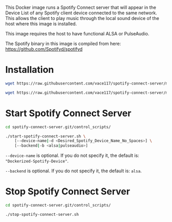 This Docker image runs a Spotify Connect server that will appear in the Device List of any Spotify client device connected to the same network. This allows the client to play music through the local sound device of the host where this image is installed. 

This image requires the host to have functional ALSA or PulseAudio.

The Spotify binary in this image is compiled from here: https://github.com/Spotifyd/spotifyd

Installation
============
```bash
wget https://raw.githubusercontent.com/vace117/spotify-connect-server/master/control_scripts/start-spotify-connect-server.sh; chmod +x start-spotify-connect-server.sh

wget https://raw.githubusercontent.com/vace117/spotify-connect-server/master/control_scripts/stop-spotify-connect-server.sh; chmod +x stop-spotify-connect-server.sh
```

Start Spotify Connect Server
=========
```bash
cd spotify-connect-server.git/control_scripts/

./start-spotify-connect-server.sh \
    [--device-name|-d <Desired_Spotify_Device_Name_No_Spaces>] \
    [--backend|-b <alsa|pulseaudio>]
```

`--device-name` is optional. If you do not specify it, the default is:   `"Dockerized-Spotify-Device"`.

`--backend` is optional. If you do not specify it, the default is: `alsa`.

Stop Spotify Connect Server
=========
```bash
cd spotify-connect-server.git/control_scripts/

./stop-spotify-connect-server.sh
```